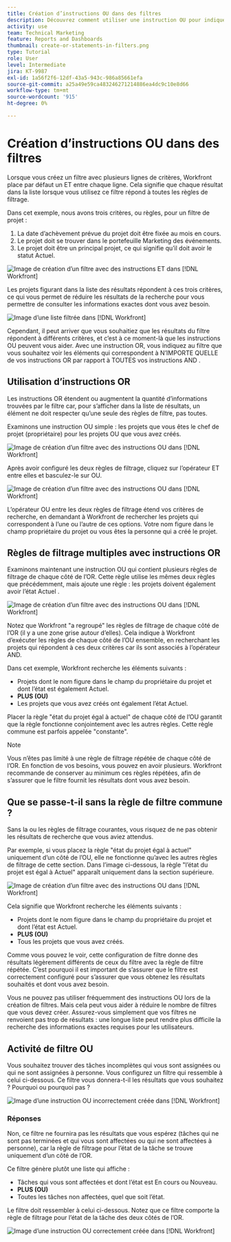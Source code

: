 ```yaml
---
title: Création d’instructions OU dans des filtres
description: Découvrez comment utiliser une instruction OU pour indiquer à Workfront que vous souhaitez afficher cet OU dans votre rapport.
activity: use
team: Technical Marketing
feature: Reports and Dashboards
thumbnail: create-or-statements-in-filters.png
type: Tutorial
role: User
level: Intermediate
jira: KT-9987
exl-id: 1a56f2f6-12df-43a5-943c-986a85661efa
source-git-commit: a25a49e59ca483246271214886ea4dc9c10e8d66
workflow-type: tm+mt
source-wordcount: '915'
ht-degree: 0%

---
```


# Création d’instructions OU dans des filtres

Lorsque vous créez un filtre avec plusieurs lignes de critères, Workfront place par défaut un ET entre chaque ligne. Cela signifie que chaque résultat dans la liste lorsque vous utilisez ce filtre répond à toutes les règles de filtrage.

Dans cet exemple, nous avons trois critères, ou règles, pour un filtre de projet :

1. La date d’achèvement prévue du projet doit être fixée au mois en cours.
1. Le projet doit se trouver dans le portefeuille Marketing des événements.
1. Le projet doit être un principal projet, ce qui signifie qu’il doit avoir le statut Actuel.

![Image de création d’un filtre avec des instructions ET dans [!DNL Workfront]](assets/or-statement-1.png)

Les projets figurant dans la liste des résultats répondent à ces trois critères, ce qui vous permet de réduire les résultats de la recherche pour vous permettre de consulter les informations exactes dont vous avez besoin.

![Image d’une liste filtrée dans [!DNL Workfront]](assets/or-statement-2.png)

Cependant, il peut arriver que vous souhaitiez que les résultats du filtre répondent à différents critères, et c’est à ce moment-là que les instructions OU peuvent vous aider. Avec une instruction OR, vous indiquez au filtre que vous souhaitez voir les éléments qui correspondent à N’IMPORTE QUELLE de vos instructions OR par rapport à TOUTES vos instructions AND .

## Utilisation d’instructions OR

Les instructions OR étendent ou augmentent la quantité d’informations trouvées par le filtre car, pour s’afficher dans la liste de résultats, un élément ne doit respecter qu’une seule des règles de filtre, pas toutes.

Examinons une instruction OU simple : les projets que vous êtes le chef de projet (propriétaire) pour les projets OU que vous avez créés.

![Image de création d’un filtre avec des instructions OU dans [!DNL Workfront]](assets/or-statement-3.png)

Après avoir configuré les deux règles de filtrage, cliquez sur l’opérateur ET entre elles et basculez-le sur OU.

![Image de création d’un filtre avec des instructions OU dans [!DNL Workfront]](assets/or-statement-4.png)

L’opérateur OU entre les deux règles de filtrage étend vos critères de recherche, en demandant à Workfront de rechercher les projets qui correspondent à l’une ou l’autre de ces options. Votre nom figure dans le champ propriétaire du projet ou vous êtes la personne qui a créé le projet.

## Règles de filtrage multiples avec instructions OR

Examinons maintenant une instruction OU qui contient plusieurs règles de filtrage de chaque côté de l’OR. Cette règle utilise les mêmes deux règles que précédemment, mais ajoute une règle : les projets doivent également avoir l’état Actuel .

![Image de création d’un filtre avec des instructions OU dans [!DNL Workfront]](assets/or-statement-5.png)

Notez que Workfront &quot;a regroupé&quot; les règles de filtrage de chaque côté de l’OR (il y a une zone grise autour d’elles). Cela indique à Workfront d’exécuter les règles de chaque côté de l’OU ensemble, en recherchant les projets qui répondent à ces deux critères car ils sont associés à l’opérateur AND.

Dans cet exemple, Workfront recherche les éléments suivants :

* Projets dont le nom figure dans le champ du propriétaire du projet et dont l’état est également Actuel.
* **PLUS (OU)**
* Les projets que vous avez créés ont également l’état Actuel.

Placer la règle &quot;état du projet égal à actuel&quot; de chaque côté de l’OU garantit que la règle fonctionne conjointement avec les autres règles. Cette règle commune est parfois appelée &quot;constante&quot;.

>[!NOTE]
>
>Vous n’êtes pas limité à une règle de filtrage répétée de chaque côté de l’OR. En fonction de vos besoins, vous pouvez en avoir plusieurs. Workfront recommande de conserver au minimum ces règles répétées, afin de s’assurer que le filtre fournit les résultats dont vous avez besoin.

## Que se passe-t-il sans la règle de filtre commune ?

Sans la ou les règles de filtrage courantes, vous risquez de ne pas obtenir les résultats de recherche que vous aviez attendus.

Par exemple, si vous placez la règle &quot;état du projet égal à actuel&quot; uniquement d’un côté de l’OU, elle ne fonctionne qu’avec les autres règles de filtrage de cette section. Dans l’image ci-dessous, la règle &quot;l’état du projet est égal à Actuel&quot; apparaît uniquement dans la section supérieure.

![Image de création d’un filtre avec des instructions OU dans [!DNL Workfront]](assets/or-statement-6.png)

Cela signifie que Workfront recherche les éléments suivants :

* Projets dont le nom figure dans le champ du propriétaire du projet et dont l’état est Actuel.
* **PLUS (OU)**
* Tous les projets que vous avez créés.

Comme vous pouvez le voir, cette configuration de filtre donne des résultats légèrement différents de ceux du filtre avec la règle de filtre répétée. C’est pourquoi il est important de s’assurer que le filtre est correctement configuré pour s’assurer que vous obtenez les résultats souhaités et dont vous avez besoin.

Vous ne pouvez pas utiliser fréquemment des instructions OU lors de la création de filtres. Mais cela peut vous aider à réduire le nombre de filtres que vous devez créer. Assurez-vous simplement que vos filtres ne renvoient pas trop de résultats : une longue liste peut rendre plus difficile la recherche des informations exactes requises pour les utilisateurs.

## Activité de filtre OU

Vous souhaitez trouver des tâches incomplètes qui vous sont assignées ou qui ne sont assignées à personne. Vous configurez un filtre qui ressemble à celui ci-dessous. Ce filtre vous donnera-t-il les résultats que vous souhaitez ? Pourquoi ou pourquoi pas ?

![Image d’une instruction OU incorrectement créée dans [!DNL Workfront]](assets/or-statement-your-turn-1.png)

### Réponses

Non, ce filtre ne fournira pas les résultats que vous espérez (tâches qui ne sont pas terminées et qui vous sont affectées ou qui ne sont affectées à personne), car la règle de filtrage pour l’état de la tâche se trouve uniquement d’un côté de l’OR.

Ce filtre génère plutôt une liste qui affiche :

* Tâches qui vous sont affectées et dont l’état est En cours ou Nouveau.
* **PLUS (OU)**
* Toutes les tâches non affectées, quel que soit l’état.

Le filtre doit ressembler à celui ci-dessous. Notez que ce filtre comporte la règle de filtrage pour l’état de la tâche des deux côtés de l’OR.

![Image d’une instruction OU correctement créée dans [!DNL Workfront]](assets/or-statement-your-turn-2.png)
